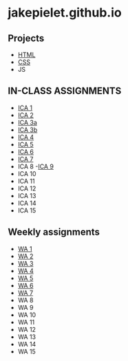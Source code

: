 # jakepielet.github.io

## Projects
- [HTML](https://jakepielet.github.io/html-midterm/page5.html)
- [CSS](https://jakepielet.github.io/cssmidterm/cssmidterm.html)
- JS

## IN-CLASS ASSIGNMENTS
- [ICA 1](https://docs.google.com/document/d/1dUjEZL6nRj_fusN69pMML4Tq9-4Cl0w9mrO8DQzAVKw/edit?usp=sharing)
- [ICA 2](https://docs.google.com/document/d/1ps3zbN7WvDQVil1xFq5iDZ_BCY7cJkyQ5fptkc1Rras/edit)
- [ICA 3a](http://127.0.0.1:5500/ica/Ica3a.html)
- [ICA 3b](http://127.0.0.1:5500/ica/ica3-part2/ica3b.html)
- [ICA 4](https://jakepielet.github.io/ica/ica4.html)
- [ICA 5](https://jakepielet.github.io/ica/ica5/ica5.html)
- [ICA 6](https://jakepielet.github.io/ica/ica6/ica6-part1.html) 
- [ICA 7](https://jakepielet.github.io/ica/ica7/ica7.html)
- ICA 8
-[ICA 9](https://jakepielet.github.io/ica/ica9)
- ICA 10
- ICA 11
- ICA 12
- ICA 13
- ICA 14
- ICA 15

## Weekly assignments
- [WA 1](https://jakepielet.github.io)
- [WA 2](https://jakepielet.github.io/wa/wa2.html)
- [WA 3](https://jakepielet.github.io/wa/wa3)
- [WA 4](https://jakepielet.github.io/wa/WA4/)
- [WA 5](https://jakepielet.github.io/wa/WA5/wa5.html)
- [WA 6](https://jakepielet.github.io/wa/wa6/wa6.html)
- [WA 7](https://jakepielet.github.io/wa/wa7/wa7.html)
- WA 8
- WA 9
- WA 10
- WA 11
- WA 12
- WA 13
- WA 14
- WA 15
